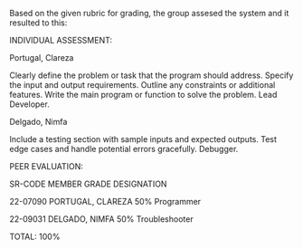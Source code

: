Based on the given rubric for grading, the group assesed the system and it resulted to this:

INDIVIDUAL ASSESSMENT:

Portugal, Clareza 

Clearly define the problem or task that the program should address.
Specify the input and output requirements. 
Outline any constraints or additional features.
Write the main program or function to solve the problem. Lead Developer.

Delgado, Nimfa

Include a testing section with sample inputs and expected outputs.
Test edge cases and handle potential errors gracefully.
Debugger.
 
PEER EVALUATION:

SR-CODE	MEMBER	GRADE	DESIGNATION

22-07090	PORTUGAL, CLAREZA	50%	Programmer

22-09031	DELGADO, NIMFA	50%	Troubleshooter

TOTAL: 100%	

